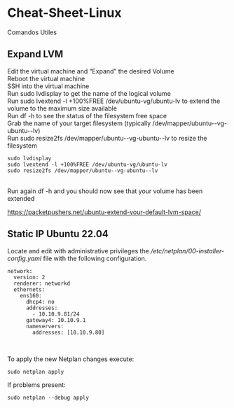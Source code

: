 # Cheat-Sheet-Linux
Comandos Utiles

## Expand LVM ###
Edit the virtual machine and “Expand” the desired Volume<br>
Reboot the virtual machine<br>
SSH into the virtual machine<br>
Run sudo lvdisplay to get the name of the logical volume<br>
Run sudo lvextend -l +100%FREE /dev/ubuntu-vg/ubuntu-lv to extend the volume to the maximum size available<br>
Run df -h to see the status of the filesystem free space<br>
Grab the name of your target filesystem (typically /dev/mapper/ubuntu--vg-ubuntu--lv)<br>
Run sudo resize2fs /dev/mapper/ubuntu--vg-ubuntu--lv to resize the filesystem<br>
````
sudo lvdisplay
sudo lvextend -l +100%FREE /dev/ubuntu-vg/ubuntu-lv
sudo resize2fs /dev/mapper/ubuntu--vg-ubuntu--lv
````
<br>
Run again df -h and you should now see that your volume has been extended<br>

https://packetpushers.net/ubuntu-extend-your-default-lvm-space/ <br>

## Static IP Ubuntu 22.04 ##

Locate and edit with administrative privileges the */etc/netplan/00-installer-config.yaml* file with the following configuration.
<br>

````
network:
  version: 2
  renderer: networkd
  ethernets:
    ens160:
      dhcp4: no
      addresses:
        - 10.10.9.81/24
      gateway4: 10.10.9.1
      nameservers:
        addresses: [10.10.9.80]
````
<br>

To apply the new Netplan changes execute:
````
sudo netplan apply
````

If problems present:
````
sudo netplan --debug apply
````
<br>


